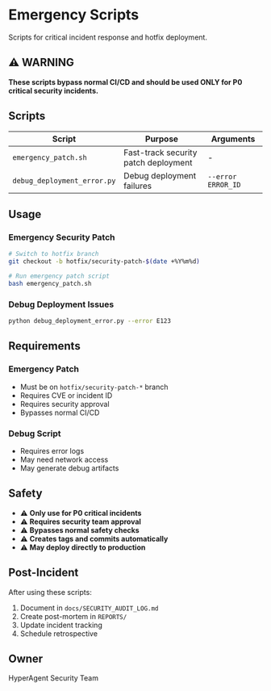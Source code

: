 # Emergency Scripts

Scripts for critical incident response and hotfix deployment.

## ⚠️ WARNING

**These scripts bypass normal CI/CD and should be used ONLY for P0 critical security incidents.**

## Scripts

| Script | Purpose | Arguments |
|--------|---------|-----------|
| `emergency_patch.sh` | Fast-track security patch deployment | - |
| `debug_deployment_error.py` | Debug deployment failures | `--error ERROR_ID` |

## Usage

### Emergency Security Patch
```bash
# Switch to hotfix branch
git checkout -b hotfix/security-patch-$(date +%Y%m%d)

# Run emergency patch script
bash emergency_patch.sh
```

### Debug Deployment Issues
```bash
python debug_deployment_error.py --error E123
```

## Requirements

### Emergency Patch
- Must be on `hotfix/security-patch-*` branch
- Requires CVE or incident ID
- Requires security approval
- Bypasses normal CI/CD

### Debug Script
- Requires error logs
- May need network access
- May generate debug artifacts

## Safety

- ⚠️ **Only use for P0 critical incidents**
- ⚠️ **Requires security team approval**
- ⚠️ **Bypasses normal safety checks**
- ⚠️ **Creates tags and commits automatically**
- ⚠️ **May deploy directly to production**

## Post-Incident

After using these scripts:
1. Document in `docs/SECURITY_AUDIT_LOG.md`
2. Create post-mortem in `REPORTS/`
3. Update incident tracking
4. Schedule retrospective

## Owner

HyperAgent Security Team
